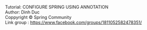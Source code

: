 Tutorial: CONFIGURE SPRING USING ANNOTATION                                         
Author: Dinh Duc                               
Coppyright © Spring Community                           
Link group : https://www.facebook.com/groups/1811052582478351/ 


